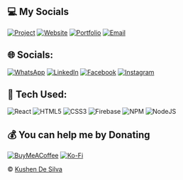 ## 💻 My Socials

[![Project](https://img.shields.io/badge/Project-008080?style=for-the-badge&logo=GoogleCloud&logoColor=white)](https://kushensocials.web.app)
[![Website](https://img.shields.io/badge/Personal_Website-008080?style=for-the-badge&logo=GoogleChrome&logoColor=white)](https://kushen.tech)
[![Portfolio](https://img.shields.io/badge/Portfolio-008080?style=for-the-badge&logo=Files&logoColor=white)](https://kushen.me)
[![Email](https://img.shields.io/badge/Email-008080?style=for-the-badge&logo=Gmail&logoColor=white)](mailto:kushendesilva@gmail.com)

<!-- [![APK](https://img.shields.io/badge/APK-008080?style=for-the-badge&logo=GooglePlay&logoColor=white)](https://github.com/kushendesillva/pickngo/releases/download/v2.0.0/pickngo.apk) -->

## 🌐 Socials:

[![WhatsApp](https://img.shields.io/badge/WhatsApp-25D366?style=for-the-badge&logo=whatsapp&logoColor=white)](https://wa.me/94727827878)
[![LinkedIn](https://img.shields.io/badge/LinkedIn-%230077B5?style=for-the-badge&logo=linkedin&logoColor=white)](https://linkedin.com/in/kushendesilva)
[![Facebook](https://img.shields.io/badge/Facebook-%231877F2?style=for-the-badge&logo=Facebook&logoColor=white)](https://facebook.com/kushendesilva)
[![Instagram](https://img.shields.io/badge/Instagram-%23E4405F?style=for-the-badge&logo=Instagram&logoColor=white)](https://instagram.com/kushendesilva)

<!-- [![Twitter](https://img.shields.io/badge/Twitter-%231DA1F2?style=for-the-badge&logo=Twitter&logoColor=white)](https://twitter.com/kushendesilva)
[![Reddit](https://img.shields.io/badge/Reddit-%23FF4500?style=for-the-badge&logo=Reddit&logoColor=white)](https://reddit.com/user/kushenthimira)
[![TikTok](https://img.shields.io/badge/TikTok-%23000000?style=for-the-badge&logo=TikTok&logoColor=white)](https://tiktok.com/@ciphernpc) -->

## 🔌 Tech Used:

![React](https://img.shields.io/badge/react-%2320232a.svg?style=for-the-badge&logo=react&logoColor=%2361DAFB)
![HTML5](https://img.shields.io/badge/html5-%23E34F26.svg?style=for-the-badge&logo=html5&logoColor=white)
![CSS3](https://img.shields.io/badge/css3-%231572B6.svg?style=for-the-badge&logo=css3&logoColor=white)
![Firebase](https://img.shields.io/badge/firebase-%23039BE5.svg?style=for-the-badge&logo=firebase)
![NPM](https://img.shields.io/badge/NPM-%23000000.svg?style=for-the-badge&logo=npm&logoColor=white)
![NodeJS](https://img.shields.io/badge/node.js-6DA55F?style=for-the-badge&logo=node.js&logoColor=white)

<!--
![JavaScript](https://img.shields.io/badge/javascript-%23323330.svg?style=for-the-badge&logo=javascript&logoColor=%23F7DF1E)
![Bootstrap](https://img.shields.io/badge/bootstrap-%23563D7C.svg?style=for-the-badge&logo=bootstrap&logoColor=white)
![Expo](https://img.shields.io/badge/expo-1C1E24?style=for-the-badge&logo=expo&logoColor=#D04A37)
![Markdown](https://img.shields.io/badge/markdown-%23000000.svg?style=for-the-badge&logo=markdown&logoColor=white)
![React Native](https://img.shields.io/badge/react_native-%2320232a.svg?style=for-the-badge&logo=react&logoColor=%2361DAFB)
![Canva](https://img.shields.io/badge/Canva-%2300C4CC.svg?style=for-the-badge&logo=Canva&logoColor=white)
![Dart](https://img.shields.io/badge/dart-%230175C2.svg?style=for-the-badge&logo=dart&logoColor=white)
![GraphQL](https://img.shields.io/badge/-GraphQL-E10098?style=for-the-badge&logo=graphql&logoColor=white)
![Kotlin](https://img.shields.io/badge/kotlin-%230095D5.svg?style=for-the-badge&logo=kotlin&logoColor=white)
![TypeScript](https://img.shields.io/badge/typescript-%23007ACC.svg?style=for-the-badge&logo=typescript&logoColor=white)
![Flutter](https://img.shields.io/badge/Flutter-%2302569B.svg?style=for-the-badge&logo=Flutter&logoColor=white)
![SASS](https://img.shields.io/badge/SASS-hotpink.svg?style=for-the-badge&logo=SASS&logoColor=white)
![Redux](https://img.shields.io/badge/redux-%23593d88.svg?style=for-the-badge&logo=redux&logoColor=white)
![React Router](https://img.shields.io/badge/React_Router-CA4245?style=for-the-badge&logo=react-router&logoColor=white)
![Yarn](https://img.shields.io/badge/yarn-%232C8EBB.svg?style=for-the-badge&logo=yarn&logoColor=white)
![MySQL](https://img.shields.io/badge/mysql-%2300f.svg?style=for-the-badge&logo=mysql&logoColor=white)
![SQLite](https://img.shields.io/badge/sqlite-%2307405e.svg?style=for-the-badge&logo=sqlite&logoColor=white)
![Adobe Photoshop](https://img.shields.io/badge/adobephotoshop-%2331A8FF.svg?style=for-the-badge&logo=adobephotoshop&logoColor=white)
![Figma](https://img.shields.io/badge/figma-%23F24E1E.svg?style=for-the-badge&logo=figma&logoColor=white)
![Adobe XD](https://img.shields.io/badge/Adobe%20XD-470137?style=for-the-badge&logo=Adobe%20XD&logoColor=#FF61F6)
![Postman](https://img.shields.io/badge/Postman-FF6C37?style=for-the-badge&logo=postman&logoColor=white)
![ESLint](https://img.shields.io/badge/ESLint-4B3263?style=for-the-badge&logo=eslint&logoColor=white)
-->

## 💰 You can help me by Donating

[![BuyMeACoffee](https://img.shields.io/badge/Buy%20Me%20a%20Coffee-000000?style=for-the-badge&logo=buy-me-a-coffee&logoColor=white)](https://buymeacoffee.com/kushendesilva) [![Ko-Fi](https://img.shields.io/badge/Ko--fi-000000?style=for-the-badge&logo=ko-fi&logoColor=white)](https://ko-fi.com/kushendesilva)

<p>&copy; <a href="https://kushen.tech">Kushen De Silva</a></p>
